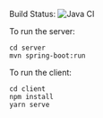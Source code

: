 Build Status:
![Java CI](https://github.com/mattjonesorg/DMRTechnology/workflows/Java%20CI/badge.svg?branch=master)

To run the server: 
~~~~
cd server 
mvn spring-boot:run
~~~~

To run the client:
~~~~
cd client
npm install
yarn serve
~~~~